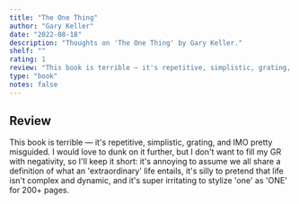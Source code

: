 ```yaml
---
title: "The One Thing"
author: "Gary Keller"
date: "2022-08-18"
description: "Thoughts on 'The One Thing' by Gary Keller."
shelf: ""
rating: 1
review: "This book is terrible — it's repetitive, simplistic, grating, and IMO pretty misguided. I would love to dunk on it further, but I don't want to fill my GR with negativity, so I'll keep it short: it's annoying to assume we all share a definition of what an 'extraordinary' life entails, it's silly to pretend that life isn't complex and dynamic, and it's super irritating to stylize 'one' as 'ONE' for 200+ pages."
type: "book"
notes: false
---
```


## Review

This book is terrible — it's repetitive, simplistic, grating, and IMO pretty misguided. I would love to dunk on it further, but I don't want to fill my GR with negativity, so I'll keep it short: it's annoying to assume we all share a definition of what an 'extraordinary' life entails, it's silly to pretend that life isn't complex and dynamic, and it's super irritating to stylize 'one' as 'ONE' for 200+ pages.
